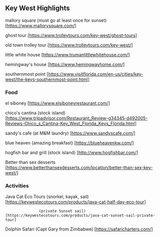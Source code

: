 ## Key West Highlights


mallory square (must go at least once for sunset)  [https://www.mallorysquare.com/]           

ghost tour  [https://www.trolleytours.com/key-west/ghost-tours]     

old town trolley tour  [https://www.trolleytours.com/key-west/] 

little white house  [https://www.trumanlittlewhitehouse.com/]    
 
hemingway's house  [https://www.hemingwayhome.com/]   

southernmost point [https://www.visitflorida.com/en-us/cities/key-west/the-keys-southernmost-point.html]     


### Food 
el siboney  [https://www.elsiboneyrestaurant.com/]   

chico's cantina  (stock island)    [https://www.tripadvisor.com/Restaurant_Review-g34345-d492005-Reviews-Chico_s_Cantina-Key_West_Florida_Keys_Florida.html]   

sandy's cafe (at M&M laundry)     [https://www.sandyscafe.com/]

blue heaven (amazing breakfast)  [https://blueheavenkw.com/]   

hogfish bar and grill (stock island)  [http://www.hogfishbar.com/]   

Better than sex desserts [https://www.betterthansexdesserts.com/location/better-than-sex-key-west/]     


### Activities

Java Cat Eco Tours (snorkel, kayak, sail)   [https://keywestecotours.com/products/java-cat-half-day-eco-tour]      

                   (private Sunset sail)    [https://keywestecotours.com/products/java-cat-sunset-sail-private-tour]      
                   
Dolphin Safari  (Capt Gary from Zimbabwe)  [https://safaricharters.com/]     





